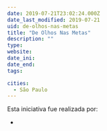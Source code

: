 ```yaml
---
date: 2019-07-21T23:02:24.000Z
date_last_modified: 2019-07-21
uid: de-olhos-nas-metas
title: "De Olhos Nas Metas"
description: ""
type: 
website: 
date_ini: 
date_end: 
tags:

cities: 
  - São Paulo
---
```


Esta iniciativa fue realizada por:

- [](/i/de-olhos-nas-metas.html)
